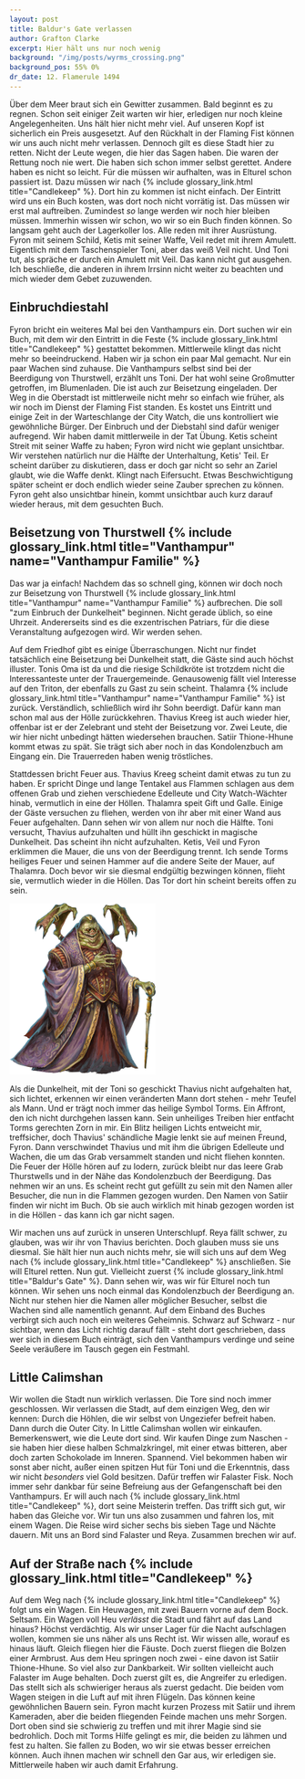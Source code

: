 ```yaml
---
layout: post
title: Baldur's Gate verlassen
author: Grafton Clarke
excerpt: Hier hält uns nur noch wenig
background: "/img/posts/wyrms_crossing.png"
background_pos: 55% 0%
dr_date: 12. Flamerule 1494
---
```


Über dem Meer braut sich ein Gewitter zusammen. Bald beginnt es zu regnen.
Schon seit einiger Zeit warten wir hier, erledigen nur noch kleine
Angelegenheiten. Uns hält hier nicht mehr viel. Auf unseren Kopf ist sicherlich
ein Preis ausgesetzt. Auf den Rückhalt in der Flaming Fist können wir uns auch
nicht mehr verlassen. Dennoch gilt es diese Stadt hier zu retten. Nicht der
Leute wegen, die hier das Sagen haben. Die waren der Rettung noch nie wert. Die
haben sich schon immer selbst gerettet. Andere haben es nicht so leicht. Für
die müssen wir aufhalten, was in Elturel schon passiert ist. Dazu müssen wir
nach {% include glossary_link.html title="Candlekeep" %}. Dort hin zu kommen ist nicht einfach. Der Eintritt wird uns
ein Buch kosten, was dort noch nicht vorrätig ist. Das müssen wir erst mal
auftreiben. Zumindest *so* lange werden wir noch hier bleiben müssen. Immerhin
wissen wir schon, wo wir so ein Buch finden können. So langsam geht auch der
Lagerkoller los. Alle reden mit ihrer Ausrüstung. Fyron mit seinem Schild,
Ketis mit seiner Waffe, Veil redet mit ihrem Amulett. Eigentlich mit dem
Taschenspieler Toni, aber das weiß Veil nicht. Und Toni tut, als spräche er
durch ein Amulett mit Veil. Das kann nicht gut ausgehen. Ich beschließe, die
anderen in ihrem Irrsinn nicht weiter zu beachten und mich wieder dem Gebet
zuzuwenden.

## Einbruchdiestahl

Fyron bricht ein weiteres Mal bei den Vanthampurs ein. Dort suchen wir ein
Buch, mit dem wir den Eintritt in die Feste {% include glossary_link.html title="Candlekeep" %} gestattet bekommen.
Mittlerweile klingt das nicht mehr so beeindruckend. Haben wir ja schon ein
paar Mal gemacht. Nur ein paar Wachen sind zuhause. Die Vanthampurs selbst sind
bei der Beerdigung von Thurstwell, erzählt uns Toni. Der hat wohl seine
Großmutter getroffen, im Blumenladen. Die ist auch zur Beisetzung eingeladen.
Der Weg in die Oberstadt ist mittlerweile nicht mehr so einfach wie früher, als
wir noch im Dienst der Flaming Fist standen. Es kostet uns Eintritt und einige
Zeit in der Warteschlange der City Watch, die uns kontrolliert wie gewöhnliche
Bürger. Der Einbruch und der Diebstahl sind dafür weniger aufregend. Wir haben
damit mittlerweile in der Tat Übung. Ketis scheint Streit mit seiner Waffe zu
haben; Fyron wird nicht wie geplant unsichtbar. Wir verstehen natürlich nur die
Hälfte der Unterhaltung, Ketis' Teil. Er scheint darüber zu diskutieren, dass
er doch gar nicht so sehr an Zariel glaubt, wie die Waffe denkt. Klingt nach
Eifersucht. Etwas Beschwichtigung später scheint er doch endlich wieder seine
Zauber sprechen zu können. Fyron geht also unsichtbar hinein, kommt unsichtbar
auch kurz darauf wieder heraus, mit dem gesuchten Buch.

## Beisetzung von Thurstwell {% include glossary_link.html title="Vanthampur" name="Vanthampur Familie" %}

Das war ja einfach! Nachdem das so schnell ging, können wir doch noch zur
Beisetzung von Thurstwell {% include glossary_link.html title="Vanthampur" name="Vanthampur Familie" %} aufbrechen. Die soll "zum Einbruch der
Dunkelheit" beginnen. Nicht gerade üblich, so eine Uhrzeit. Andererseits sind
es die exzentrischen Patriars, für die diese Veranstaltung aufgezogen wird. Wir
werden sehen.

Auf dem Friedhof gibt es einige Überraschungen. Nicht nur findet tatsächlich
eine Beisetzung bei Dunkelheit statt, die Gäste sind auch höchst illuster.
Tonis Oma ist da und die riesige Schildkröte ist trotzdem nicht die
Interessanteste unter der Trauergemeinde. Genausowenig fällt viel Interesse auf
den Triton, der ebenfalls zu Gast zu sein scheint. Thalamra {% include glossary_link.html title="Vanthampur" name="Vanthampur Familie" %} ist
zurück. Verständlich, schließlich wird ihr Sohn beerdigt. Dafür kann man schon
mal aus der Hölle zurückkehren. Thavius Kreeg ist auch wieder hier, offenbar
ist er der Zelebrant und steht der Beisetzung vor. Zwei Leute, die wir hier
nicht unbedingt hätten wiedersehen brauchen. Satiir Thione-Hhune kommt etwas zu
spät. Sie trägt sich aber noch in das Kondolenzbuch am Eingang ein. Die
Trauerreden haben wenig tröstliches.

Stattdessen bricht Feuer aus. Thavius Kreeg scheint damit etwas zu tun zu
haben. Er spricht Dinge und lange Tentakel aus Flammen schlagen aus dem offenen
Grab und ziehen verschiedene Edelleute und City Watch-Wächter hinab, vermutlich
in eine der Höllen. Thalamra speit Gift und Galle. Einige der Gäste versuchen
zu fliehen, werden von ihr aber mit einer Wand aus Feuer aufgehalten. Dann
sehen wir von allem nur noch die Hälfte. Toni versucht, Thavius aufzuhalten und
hüllt ihn geschickt in magische Dunkelheit. Das scheint ihn nicht aufzuhalten.
Ketis, Veil und Fyron erklimmen die Mauer, die uns von der Beerdigung trennt.
Ich sende Torms heiliges Feuer und seinen Hammer auf die andere Seite der
Mauer, auf Thalamra. Doch bevor wir sie diesmal endgültig bezwingen können,
flieht sie, vermutlich wieder in die Höllen. Das Tor dort hin scheint bereits
offen zu sein.

![Thavius Kreegs wirkliche Form](/img/posts/thavius_kreeg_devil.png)

Als die Dunkelheit, mit der Toni so geschickt Thavius nicht aufgehalten hat,
sich lichtet, erkennen wir einen veränderten Mann dort stehen - mehr Teufel als
Mann. Und er trägt noch immer das heilige Symbol Torms. Ein Affront, den ich
nicht durchgehen lassen kann. Sein unheiliges Treiben hier entfacht Torms
gerechten Zorn in mir. Ein Blitz heiligen Lichts entweicht mir, treffsicher,
doch Thavius' schändliche Magie lenkt sie auf meinen Freund, Fyron. Dann
verschwindet Thavius und mit ihm die übrigen Edelleute und Wachen, die um das
Grab versammelt standen und nicht fliehen konnten. Die Feuer der Hölle hören
auf zu lodern, zurück bleibt nur das leere Grab Thurstwells und in der Nähe das
Kondolenzbuch der Beerdigung. Das nehmen wir an uns. Es scheint recht gut
gefüllt zu sein mit den Namen aller Besucher, die nun in die Flammen gezogen
wurden. Den Namen von Satiir finden wir nicht im Buch. Ob sie auch wirklich mit
hinab gezogen worden ist in die Höllen - das kann ich gar nicht sagen.

Wir machen uns auf zurück in unseren Unterschlupf. Reya fällt schwer, zu
glauben, was wir ihr von Thavius berichten. Doch glauben muss sie uns diesmal.
Sie hält hier nun auch nichts mehr, sie will sich uns auf dem Weg nach
{% include glossary_link.html title="Candlekeep" %} anschließen. Sie will Elturel retten. Nun gut. Vielleicht zuerst
{% include glossary_link.html title="Baldur's Gate" %}. Dann sehen wir, was wir für Elturel noch tun können. Wir sehen
uns noch einmal das Kondolenzbuch der Beerdigung an. Nicht nur stehen hier die
Namen aller möglicher Besucher, selbst die Wachen sind alle namentlich genannt.
Auf dem Einband des Buches verbirgt sich auch noch ein weiteres Geheimnis.
Schwarz auf Schwarz - nur sichtbar, wenn das Licht richtig darauf fällt - steht
dort geschrieben, dass wer sich in diesem Buch einträgt, sich den Vanthampurs
verdinge und seine Seele veräußere im Tausch gegen ein Festmahl.

## Little Calimshan

Wir wollen die Stadt nun wirklich verlassen. Die Tore sind noch immer
geschlossen. Wir verlassen die Stadt, auf dem einzigen Weg, den wir kennen:
Durch die Höhlen, die wir selbst von Ungeziefer befreit haben. Dann durch die
Outer City. In Little Calimshan wollen wir einkaufen. Bemerkenswert, wie die
Leute dort sind. Wir kaufen Dinge zum Naschen - sie haben hier diese halben
Schmalzkringel, mit einer etwas bitteren, aber doch zarten Schokolade im
Inneren. Spannend. Viel bekommen haben wir sonst aber nicht, außer einen
spitzen Hut für Toni und die Erkenntnis, dass wir nicht *besonders* viel Gold
besitzen. Dafür treffen wir Falaster Fisk. Noch immer sehr dankbar für seine
Befreiung aus der Gefangenschaft bei den Vanthampurs. Er will auch nach
{% include glossary_link.html title="Candlekeep" %}, dort seine Meisterin treffen. Das trifft sich gut, wir haben das
Gleiche vor. Wir tun uns also zusammen und fahren los, mit einem Wagen. Die
Reise wird sicher sechs bis sieben Tage und Nächte dauern. Mit uns an Bord sind
Falaster und Reya. Zusammen brechen wir auf.

## Auf der Straße nach {% include glossary_link.html title="Candlekeep" %}

Auf dem Weg nach {% include glossary_link.html title="Candlekeep" %} folgt uns ein Wagen. Ein Heuwagen, mit zwei Bauern
vorne auf dem Bock. Seltsam. Ein Wagen voll Heu *verlässt* die Stadt und fährt
auf das Land hinaus? Höchst verdächtig. Als wir unser Lager für die Nacht
aufschlagen wollen, kommen sie uns näher als uns Recht ist. Wir wissen alle,
worauf es hinaus läuft. Gleich fliegen hier die Fäuste. Doch zuerst fliegen die
Bolzen einer Armbrust. Aus dem Heu springen noch zwei - eine davon ist Satiir
Thione-Hhune. So viel also zur Dankbarkeit. Wir sollten vielleicht auch
Falaster im Auge behalten. Doch zuerst gilt es, die Angreifer zu erledigen. Das
stellt sich als schwieriger heraus als zuerst gedacht. Die beiden vom Wagen
steigen in die Luft auf mit ihren Flügeln. Das können keine gewöhnlichen Bauern
sein. Fyron macht kurzen Prozess mit Satiir und ihrem Kameraden, aber die
beiden fliegenden Feinde machen uns mehr Sorgen. Dort oben sind sie schwierig
zu treffen und mit ihrer Magie sind sie bedrohlich. Doch mit Torms Hilfe
gelingt es mir, die beiden zu lähmen und fest zu halten. Sie fallen zu Boden,
wo wir sie etwas besser erreichen können. Auch ihnen machen wir schnell den Gar
aus, wir erledigen sie. Mittlerweile haben wir auch damit Erfahrung.
